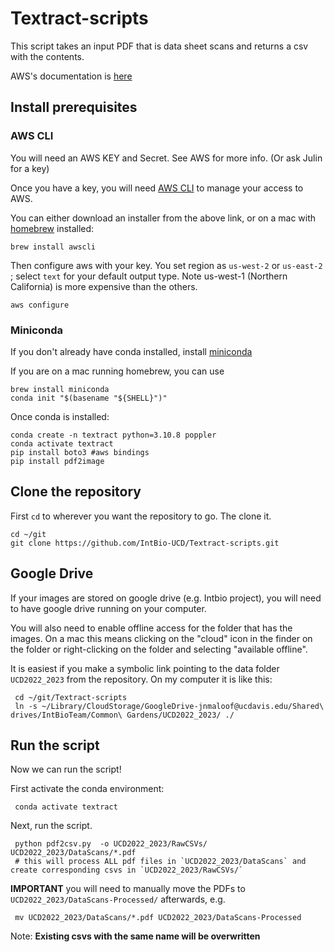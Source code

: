 # Textract-scripts
This script takes an input PDF that is data sheet scans and returns a csv with the contents.

AWS's documentation is [here](https://docs.aws.amazon.com/textract/index.html)

## Install prerequisites

### AWS CLI

You will need an AWS KEY and Secret.  See AWS for more info.  (Or ask Julin for a key)

Once you have a key, you will need [AWS CLI](https://aws.amazon.com/cli/) to manage your access to AWS.

You can either download an installer from the above link, or on a mac with [homebrew](https://brew.sh/) installed:

    brew install awscli

Then configure aws with your key.   You set region as `us-west-2` or `us-east-2` ; select `text` for your default output type.  Note us-west-1 (Northern California) is more expensive than the others. 

    aws configure

### Miniconda
If you don't already have conda installed, install [miniconda](https://docs.conda.io/en/latest/miniconda.html)

If you are on a mac running homebrew, you can use

    brew install miniconda
    conda init "$(basename "${SHELL}")"

Once conda is installed:

    conda create -n textract python=3.10.8 poppler
    conda activate textract
    pip install boto3 #aws bindings
    pip install pdf2image

## Clone the repository
First `cd` to wherever you want the repository to go.  The clone it.

    cd ~/git
    git clone https://github.com/IntBio-UCD/Textract-scripts.git

## Google Drive
If your images are stored on google drive (e.g. Intbio project), you will need to have google drive running on your computer.

You will also need to enable offline access for the folder that has the images.  On a mac this means clicking on the "cloud" icon in the finder on the folder or right-clicking on the folder and selecting "available offline".

It is easiest if you make a symbolic link pointing to the data folder `UCD2022_2023` from the repository.  On my computer it is like this:

     cd ~/git/Textract-scripts
     ln -s ~/Library/CloudStorage/GoogleDrive-jnmaloof@ucdavis.edu/Shared\ drives/IntBioTeam/Common\ Gardens/UCD2022_2023/ ./

## Run the script
Now we can run the script!

First activate the conda environment:

     conda activate textract
     
Next, run the script.  

     python pdf2csv.py  -o UCD2022_2023/RawCSVs/ UCD2022_2023/DataScans/*.pdf   
     # this will process ALL pdf files in `UCD2022_2023/DataScans` and create corresponding csvs in `UCD2022_2023/RawCSVs/`

__IMPORTANT__ you will need to manually move the PDFs to `UCD2022_2023/DataScans-Processed/` afterwards, e.g.

     mv UCD2022_2023/DataScans/*.pdf UCD2022_2023/DataScans-Processed

Note: __Existing csvs with the same name will be overwritten__

